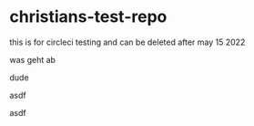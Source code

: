 # christians-test-repo
this is for circleci testing and can be deleted after may 15 2022


was geht ab


dude


asdf


asdf